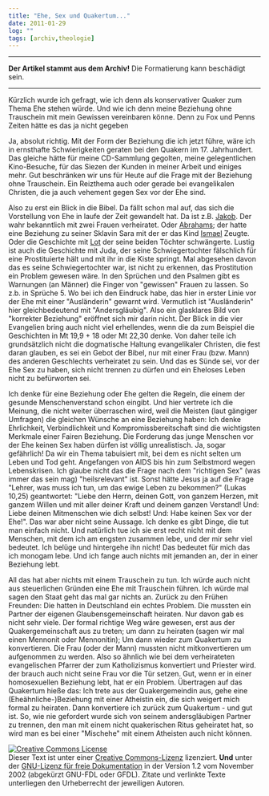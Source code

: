 ```yaml
---
title: "Ehe, Sex und Quakertum..."
date: 2011-01-29
log: ""
tags: [archiv,theologie]
---
```

<hr><b>Der Artikel stammt aus dem Archiv!</b> Die Formatierung kann beschädigt sein.<hr>

Kürzlich wurde ich gefragt, wie ich denn als konservativer Quaker zum Thema Ehe stehen würde. Und wie ich denn meine Beziehung ohne Trauschein mit mein Gewissen vereinbaren könne. Denn zu Fox und Penns Zeiten hätte es das ja nicht gegeben

Ja, absolut richtig. Mit der Form der Beziehung die ich jetzt führe, wäre ich in ernsthafte Schwierigkeiten geraten bei den Quakern im 17. Jahrhundert. Das gleiche hätte für meine CD-Sammlung gegolten, meine gelegentlichen Kino-Besuche, für das Siezen der Kunden in meiner Arbeit und einiges mehr. Gut beschränken wir uns für Heute auf die Frage mit der Beziehung ohne Trauschein. Ein Reizthema auch oder gerade bei evangelikalen Christen, die ja auch vehement gegen Sex vor der Ehe sind.

Also zu erst ein Blick in die Bibel. Da fällt schon mal auf, das sich die Vorstellung von Ehe in laufe der Zeit gewandelt hat. Da ist z.B. <a href="http://de.wikipedia.org/wiki/Jakob_%28Patriarch%29">Jakob</a>. Der wahr bekanntlich mit zwei Frauen verheiratet. Oder <a href="http://de.wikipedia.org/wiki/Ismael">Abrahams</a>; der hatte eine Beziehung zu seiner Sklavin Sara mit der er das Kind <a href="http://de.wikipedia.org/wiki/Ismael">Ismael</a> Zeugte. Oder die Geschichte mit <a href="http://de.wikipedia.org/wiki/Lot_%28Altes_Testament%29">Lot</a> der seine beiden Töchter schwängerte. Lustig ist auch die Geschichte mit Juda, der seine Schwiegertochter fälschlich für eine Prostituierte hält und mit ihr in die Kiste springt. Mal abgesehen davon das es seine Schwiegertochter war, ist nicht zu erkennen, das Prostitution ein Problem gewesen wäre. In den Sprüchen und den Psalmen gibt es Warnungen (an Männer) die Finger von "gewissen" Frauen zu lassen. So z.b. in Sprüche 5. Wo bei ich den Eindruck habe, das hier in erster Linie vor der Ehe mit einer "Ausländerin" gewarnt wird. Vermutlich ist "Ausländerin" hier gleichbedeutend mit "Andersgläubig". Also ein glasklares Bild von "korrekter Beziehung" eröffnet sich mir darin nicht. Der Blick in die vier Evangelien bring auch nicht viel erhellendes, wenn die da zum Beispiel die Geschichten in Mt 19,9 + 18 oder Mt 22,30 denke. Von daher teile ich grundsätzlich nicht die dogmatische Haltung evangelikaler Christen, die fest daran glauben, es sei ein Gebot der Bibel, nur mit einer Frau (bzw. Mann) des anderen Geschlechts verheiratet zu sein. Und das es Sünde sei, vor der Ehe Sex zu haben, sich nicht trennen zu dürfen und ein Eheloses Leben nicht zu befürworten sei.


Ich denke für eine Beziehung oder Ehe gelten die Regeln, die einem der gesunde Menschenverstand schon eingibt. Und hier vertrete ich die Meinung, die nicht weiter überraschen wird, weil die Meisten (laut gängiger Umfragen) die gleichen Wünsche an eine Beziehung haben: Ich denke Ehrlichkeit, Verbindlichkeit und Kompromissbereitschaft sind die wichtigsten Merkmale einer Fairen Beziehung. Die Forderung das junge Menschen vor der Ehe keinen Sex haben dürfen ist völlig unrealistisch. Ja, sogar gefährlich! Da wir ein Thema tabuisiert mit, bei dem es nicht selten um Leben und Tod geht. Angefangen von AIDS bis hin zum Selbstmord wegen Lebenskrisen. Ich glaube nicht das die Frage nach dem "richtigen Sex" (was immer das sein mag) "heilsrelevant" ist. Sonst hätte Jesus ja auf die Frage "Lehrer, was muss ich tun, um das ewige Leben zu bekommen?" (Lukas 10,25) geantwortet: "Liebe den Herrn, deinen Gott, von ganzem Herzen, mit ganzem Willen und mit aller deiner Kraft und deinem ganzen Verstand! Und: Liebe deinen Mitmenschen wie dich selbst! Und: Habe keinen Sex vor der Ehe!". Das war aber nicht seine Aussage. Ich denke es gibt Dinge, die tut man einfach nicht. Und natürlich tue ich sie erst recht nicht mit dem Menschen, mit dem ich am engsten zusammen lebe, und der mir sehr viel bedeutet. Ich belüge und hintergehe ihn nicht! Das bedeutet für mich das ich monogam lebe. Und ich fange auch nichts mit jemanden an, der in einer Beziehung lebt. 


All das hat aber nichts mit einem Trauschein zu tun. Ich würde auch nicht aus steuerlichen Gründen eine Ehe mit Trauschein führen. Ich würde mal sagen den Staat geht das mal gar nichts an. Zurück zu den Frühen Freunden: Die hatten in Deutschland ein echtes Problem. Die mussten ein Partner der eigenen Glaubensgemeinschaft heiraten. Nur davon gab es nicht sehr viele. Der formal richtige Weg wäre gewesen, erst aus der Quakergemeinschaft aus zu treten; um dann zu heiraten (sagen wir mal einen Mennonit oder Mennonitin); Um dann wieder zum Quakertum zu konvertieren. Die Frau (oder der Mann) mussten nicht mitkonvertieren um aufgenommen zu werden. Also so ähnlich wie bei dem verheirateten evangelischen Pfarrer der zum Katholizismus konvertiert und Priester wird. der brauch auch nicht seine Frau vor die Tür setzen. Gut, wenn er in einer homosexuellen Beziehung lebt, hat er ein Problem. Übertragen auf das Quakertum hieße das: Ich trete aus der Quakergemeindin aus, gehe eine (Eheähnliche-)Beziehung mit einer Atheistin ein, die sich weigert mich formal zu heiraten. Dann konvertiere ich zurück zum Quakertum - und gut ist. So, wie nie gefordert wurde sich von seinem andersgläubigen Partner zu trennen, den man mit einem nicht quakerischen Ritus geheiratet hat, so wird man es bei einer "Mischehe" mit einem Atheisten auch nicht können.  



<a rel="license" href="http://creativecommons.org/licenses/by-sa/3.0/de/"><img alt="Creative Commons License" style="border-width: 0pt;" src="http://i.creativecommons.org/l/by-sa/3.0/de/88x31.png" /></a><br />
Dieser <span xmlns:dc="http://purl.org/dc/elements/1.1/" href="http://purl.org/dc/dcmitype/Text" rel="dc:type">Text</span> ist unter einer <a rel="license" href="http://creativecommons.org/licenses/by-sa/3.0/de/">Creative Commons-Lizenz</a> lizenziert. <b>Und</b> unter der <a href="http://de.wikipedia.org/wiki/GFDL">GNU-Lizenz f&uuml;r freie Dokumentation</a> in der Version 1.2 vom November 2002 (abgek&uuml;rzt GNU-FDL oder GFDL). Zitate und verlinkte Texte unterliegen den Urheberrecht der jeweiligen Autoren.
 

